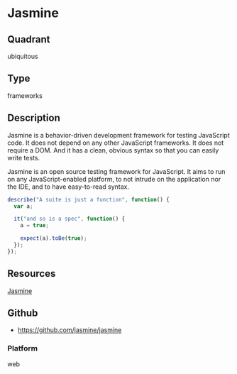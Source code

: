 # Jasmine

## Quadrant
ubiquitous

## Type
frameworks

## Description
Jasmine is a behavior-driven development framework for testing JavaScript code. It does not depend on any other JavaScript frameworks. It does not require a DOM. And it has a clean, obvious syntax so that you can easily write tests.

Jasmine is an open source testing framework for JavaScript. It aims to run on any JavaScript-enabled platform, to not intrude on the application nor the IDE, and to have easy-to-read syntax.

``` js
describe("A suite is just a function", function() {
  var a;

  it("and so is a spec", function() {
    a = true;

    expect(a).toBe(true);
  });
});
```

## Resources
[Jasmine](https://jasmine.github.io/)


## Github
* <https://github.com/jasmine/jasmine>

### Platform
web